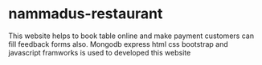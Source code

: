 # nammadus-restaurant
This website helps to book table online and make payment customers can fill feedback forms also. Mongodb express html css bootstrap and javascript framworks is used to developed this website
